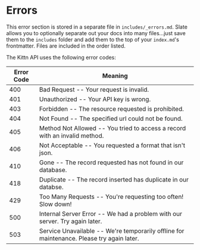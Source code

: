 # Errors

<aside class="notice">
This error section is stored in a separate file in <code>includes/_errors.md</code>. Slate allows you to optionally separate out your docs into many files...just save them to the <code>includes</code> folder and add them to the top of your <code>index.md</code>'s frontmatter. Files are included in the order listed.
</aside>

The Kittn API uses the following error codes:


Error Code | Meaning
---------- | -------
400 | Bad Request -- Your request is invalid.
401 | Unauthorized -- Your API key is wrong.
403 | Forbidden -- The resource requested is prohibited.
404 | Not Found -- The specified url could not be found.
405 | Method Not Allowed -- You tried to access a record with an invalid method.
406 | Not Acceptable -- You requested a format that isn't json.
410 | Gone -- The record requested has not found in our database.
418 | Duplicate -- The record inserted has duplicate in our databse.
429 | Too Many Requests -- You're requesting too often! Slow down!
500 | Internal Server Error -- We had a problem with our server. Try again later.
503 | Service Unavailable -- We're temporarily offline for maintenance. Please try again later.
